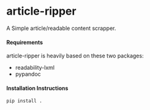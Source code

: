 # article-ripper

A Simple article/readable content scrapper.

#### Requirements

article-ripper is heavily based on these two packages:

* readability-lxml
* pypandoc

#### Installation Instructions

```
pip install .
```
